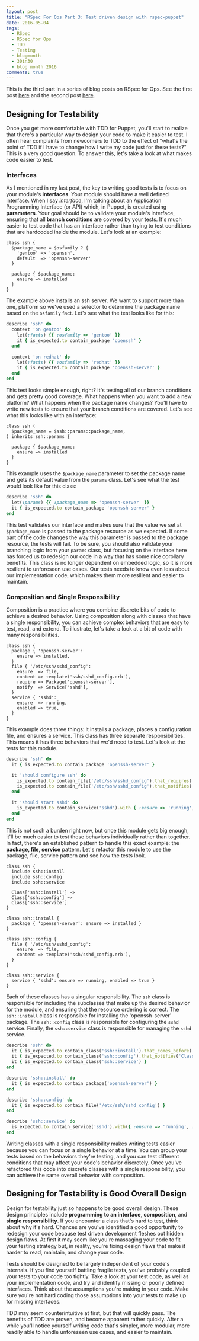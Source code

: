 ```yaml
---
layout: post
title: "RSpec For Ops Part 3: Test driven design with rspec-puppet"
date: 2016-05-04
tags:
  - RSpec
  - RSpec for Ops
  - TDD
  - Testing
  - blogmonth
  - 30in30
  - blog month 2016
comments: true
---
```


This is the third part in a series of blog posts on RSpec for Ops. See the first
post
[here](http://blog.danzil.io/2016/02/05/rspec-for-ops-part-1-essentials.html)
and the second post
[here](http://blog.danzil.io/2016/05/03/rspec-for-ops-rspec-puppet.html).

## Designing for Testability
Once you get more comfortable with TDD for Puppet, you'll start to realize that
there's a particular way to design your code to make it easier to test. I often
hear complaints from newcomers to TDD to the effect of "what's the point of TDD
if I have to change how I write my code just for these tests?" This is a very
good question. To answer this, let's take a look at what makes code easier to
test.

### Interfaces
As I mentioned in my last post, the key to writing good tests is to focus on
your module's **interfaces**. Your module should have a well defined interface.
When I say _interface_, I'm talking about an Application Programming Interface
(or API) which, in Puppet, is created using **parameters**. Your goal should be
to validate your module's interface, ensuring that all **branch conditions** are
covered by your tests. It's much easier to test code that has an interface
rather than trying to test conditions that are hardcoded inside the module.
Let's look at an example:

```puppet
class ssh {
  $package_name = $osfamily ? {
    'gentoo' => 'openssh',
    default  => 'openssh-server'
  }

  package { $package_name:
    ensure => installed
  }
}
```

The example above installs an ssh server. We want to support more than one,
platform so we've used a selector to determine the package name based on the
`osfamily` fact. Let's see what the test looks like for this:

```ruby
describe 'ssh' do
  context 'on gentoo' do
    let(:facts) {{ :osfamily => 'gentoo' }}
    it { is_expected.to contain_package 'openssh' }
  end

  context 'on redhat' do
    let(:facts) {{ :osfamily => 'redhat' }}
    it { is_expected.to contain_package 'openssh-server' }
  end
end
```

This test looks simple enough, right? It's testing all of our branch conditions
and gets pretty good coverage. What happens when you want to add a new platform?
What happens when the package name changes? You'll have to write new tests to
ensure that your branch conditions are covered. Let's see what this looks like
with an interface:

```puppet
class ssh (
  $package_name = $ssh::params::package_name,
) inherits ssh::params {

  package { $package_name:
    ensure => installed
  }
}
```

This example uses the `$package_name` parameter to set the package name and gets
its default value from the `params` class. Let's see what the test would look
like for this class:

```ruby
describe 'ssh' do
  let(:params) {{ :package_name => 'openssh-server' }}
  it { is_expected.to contain_package 'openssh-server' }
end
```

This test validates our interface and makes sure that the value we set at
`$package_name` is passed to the package resource as we expected. If some part
of the code changes the way this parameter is passed to the package resource,
the tests will fail. To be sure, you should also validate your branching logic
from your `params` class, but focusing on the interface here has forced us to
redesign our code in a way that has some nice corollary benefits. This class is
no longer dependent on embedded logic, so it is more resilient to unforeseen use
cases. Our tests needs to know even less about our implementation code, which
makes them more resilient and easier to maintain.

### Composition and Single Responsibility
Composition is a practice where you combine discrete bits of code to achieve a
desired behavior. Using composition along with classes that have a single
responsibility, you can achieve complex behaviors that are easy to test, read,
and extend. To illustrate, let's take a look at a bit of code with many
responsibilities.

```puppet
class ssh {
  package { 'openssh-server':
    ensure => installed,
  }
  file { '/etc/ssh/sshd_config':
    ensure  => file,
    content => template('ssh/sshd_config.erb'),
    require => Package['openssh-server'],
    notify  => Service['sshd'],
  }
  service { 'sshd':
    ensure  => running,
    enabled => true,
  }
}
```

This example does three things: it installs a package, places a configuration
file, and ensures a service. This class has three separate responsibilities.
This means it has three behaviors that we'd need to test. Let's look at the
tests for this module.

```ruby
describe 'ssh' do
  it { is_expected.to contain_package 'openssh-server' }

  it 'should configure ssh' do
    is_expected.to contain_file('/etc/ssh/sshd_config').that_requires('Package[openssh-server]')
    is_expected.to contain_file('/etc/ssh/sshd_config').that_notifies('Service[sshd]')
  end

  it 'should start sshd' do
    is_expected.to contain_service('sshd').with { :ensure => 'running', :enabled => true }
  end
end
```

This is not such a burden right now, but once this module gets big enough, it'll
be much easier to test these behaviors individually rather than together. In
fact, there's an established pattern to handle this exact example: the
**package, file, service** pattern. Let's refactor this module to use the
package, file, service pattern and see how the tests look.

```puppet
class ssh {
  include ssh::install
  include ssh::config
  include ssh::service

  Class['ssh::install'] ->
  Class['ssh::config'] ~>
  Class['ssh::service']
}

class ssh::install {
  package { 'openssh-server': ensure => installed }
}

class ssh::config {
  file { '/etc/ssh/sshd_config':
    ensure  => file,
    content => template('ssh/sshd_config.erb'),
  }
}

class ssh::service {
  service { 'sshd': ensure => running, enabled => true }
}
```

Each of these classes has a singular responsibility. The `ssh` class is
responsible for including the subclasses that make up the desired behavior for
the module, and ensuring that the resource ordering is correct. The
`ssh::install` class is responsible for installing the 'openssh-server' package.
The `ssh::config` class is responsible for configuring the `sshd` service.
Finally, the `ssh::service` class is responsible for managing the `sshd`
service.

```ruby
describe 'ssh' do
  it { is_expected.to contain_class('ssh::install').that_comes_before('Class[ssh::config]') }
  it { is_expected.to contain_class('ssh::config').that_notifies('Class[ssh::service]') }
  it { is_expected.to contain_class('ssh::service') }
end

describe 'ssh::install' do
  it { is_expected.to contain_package('openssh-server') }
end

describe 'ssh::config' do
  it { is_expected.to contain_file('/etc/ssh/sshd_config') }
end

describe 'ssh::service' do
  is_expected.to contain_service('sshd').with({ :ensure => 'running', :enabled => true })
end
```

Writing classes with a single responsibility makes writing tests easier because
you can focus on a single behavior at a time. You can group your tests based on
the behaviors they're testing, and you can test different conditions that may
affect your code's behavior discretely. Once you've refactored this code into
discrete classes with a single responsibility, you can achieve the same overall
behavior with composition.

## Designing for Testability is Good Overall Design
Design for testability just so happens to be good overall design. These design
principles include **programming to an interface**, **composition**, and
**single responsibility**. If you encounter a class that's hard to test, think
about why it's hard. Chances are you've identified a good opportunity to
redesign your code because test driven development fleshes out hidden design
flaws. At first it may seem like you're massaging your code to fit your testing
strategy but, in reality, you're fixing design flaws that make it harder to
read, maintain, and change your code.

Tests should be designed to be largely independent of your code's internals. If
you find yourself battling fragile tests, you've probably coupled your tests to
your code too tightly. Take a look at your test code, as well as your
implementation code, and try and identify missing or poorly defined interfaces.
Think about the assumptions you're making in your code. Make sure you're not
hard coding those assumptions into your tests to make up for missing interfaces.

TDD may seem counterintuitive at first, but that will quickly pass. The benefits
of TDD are proven, and become apparent rather quickly. After a while you'll
notice yourself writing code that's simpler, more modular, more readily able to
handle unforeseen use cases, and easier to maintain.
